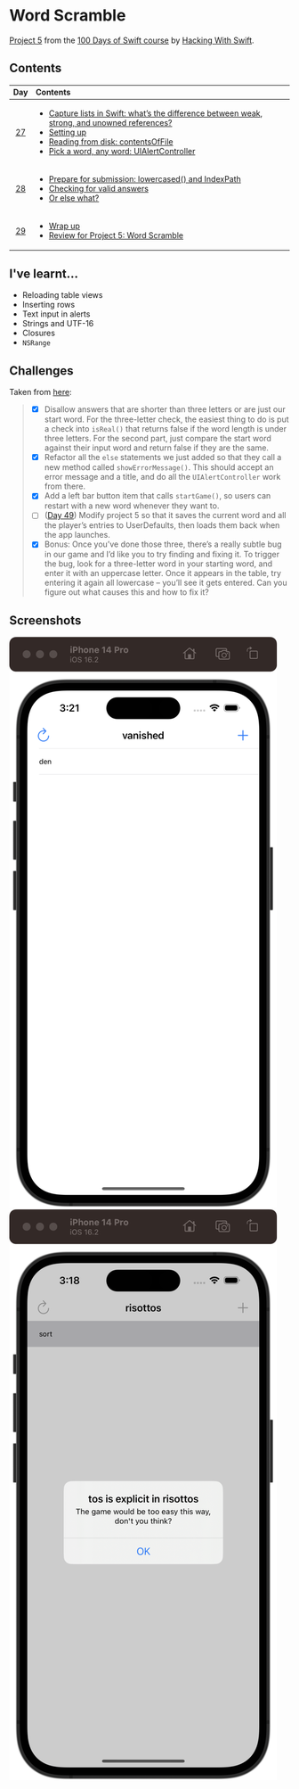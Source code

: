 # Word Scramble

[Project 5](https://www.hackingwithswift.com/read/5/overview) from the [100 Days of Swift course](https://www.hackingwithswift.com/100) by [Hacking With Swift](https://www.hackingwithswift.com/).

## Contents

|                      Day                      | Contents                                                                                                                                                                                                                                                                                                                                                                                                                                                                                                              |
|:---------------------------------------------:|:----------------------------------------------------------------------------------------------------------------------------------------------------------------------------------------------------------------------------------------------------------------------------------------------------------------------------------------------------------------------------------------------------------------------------------------------------------------------------------------------------------------------|
| [27](https://www.hackingwithswift.com/100/27) | <ul><li>[Capture lists in Swift: what’s the difference between weak, strong, and unowned references?](https://www.hackingwithswift.com/articles/179/capture-lists-in-swift-whats-the-difference-between-weak-strong-and-unowned-references)</li><li>[Setting up](https://www.hackingwithswift.com/read/5/1/setting-up)</li><li>[Reading from disk: contentsOfFile](https://www.hackingwithswift.com/read/5/2)</li><li>[Pick a word, any word: UIAlertController](https://www.hackingwithswift.com/read/5/3)</li></ul> |
| [28](https://www.hackingwithswift.com/100/28) | <ul><li>[Prepare for submission: lowercased() and IndexPath](https://www.hackingwithswift.com/read/5/4)</li><li>[Checking for valid answers](https://www.hackingwithswift.com/read/5/5)</li><li>[Or else what?](https://www.hackingwithswift.com/read/5/6)</li></ul>                                                                                                                                                                                                                                                  | 
| [29](https://www.hackingwithswift.com/100/29) | <ul><li>[Wrap up](https://www.hackingwithswift.com/read/5/7/wrap-up)</li><li>[Review for Project 5: Word Scramble](https://www.hackingwithswift.com/review/hws/project-5-word-scramble)</li>                                                                                                                                                                                                                                                                                                                          |

## I've learnt...

- Reloading table views
- Inserting rows
- Text input in alerts
- Strings and UTF-16
- Closures
- `NSRange`

## Challenges

Taken from [here](https://www.hackingwithswift.com/read/5/7/wrap-up):

>- [x] Disallow answers that are shorter than three letters or are just our start word. For the three-letter check, the easiest thing to do is put a check into `isReal()` that returns false if the word length is under three letters. For the second part, just compare the start word against their input word and return false if they are the same.
>- [x] Refactor all the `else` statements we just added so that they call a new method called `showErrorMessage()`. This should accept an error message and a title, and do all the `UIAlertController` work from there.
>- [x] Add a left bar button item that calls `startGame()`, so users can restart with a new word whenever they want to.
>- [ ] ([Day 49](https://www.hackingwithswift.com/read/12/5/wrap-up)) Modify project 5 so that it saves the current word and all the player’s entries to UserDefaults, then loads them back when the app launches.
>- [x] Bonus: Once you’ve done those three, there’s a really subtle bug in our game and I’d like you to try finding and fixing it. To trigger the bug, look for a three-letter word in your starting word, and enter it with an uppercase letter. Once it appears in the table, try entering it again all lowercase – you’ll see it gets entered. Can you figure out what causes this and how to fix it?

## Screenshots

![Main screen](./Screenshots/1.png)
![Detail](./Screenshots/2.png)
